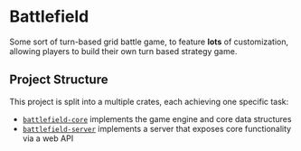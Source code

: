 # Battlefield

Some sort of turn-based grid battle game, to feature **lots** of customization,
allowing players to build their own turn based strategy game.

## Project Structure

This project is split into a multiple crates, each achieving one specific task:
*   [`battlefield-core`](./battlefield-core) implements the game engine and core data structures
*   [`battlefield-server`](./battlefield-server) implements a server that exposes core functionality via a web API
